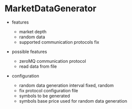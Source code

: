 # MarketDataGenerator

* features
    - market depth
    - random data
    - supported communication protocols
        fix

* possible features
    - zeroMQ communication protocol
    - read data from file

* configuration
    - random data generation interval
         fixed, random
    - fix protocol configuration file
    - symbols to be generated
    - symbols base price used for random data generation
